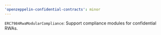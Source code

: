 ```yaml
---
'openzeppelin-confidential-contracts': minor
---
```


`ERC7984RwaModularCompliance`: Support compliance modules for confidential RWAs.
